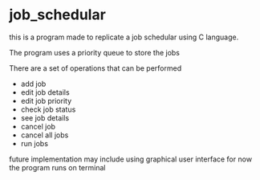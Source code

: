 # job_schedular

this is a program made to replicate a job schedular using C language.

The program uses a priority queue to store the jobs

There are a set of operations that can be performed
- add job
- edit job details
- edit job priority
- check job status
- see job details
- cancel job
- cancel all jobs
- run jobs

future implementation may include using graphical user interface for now the program runs on terminal
